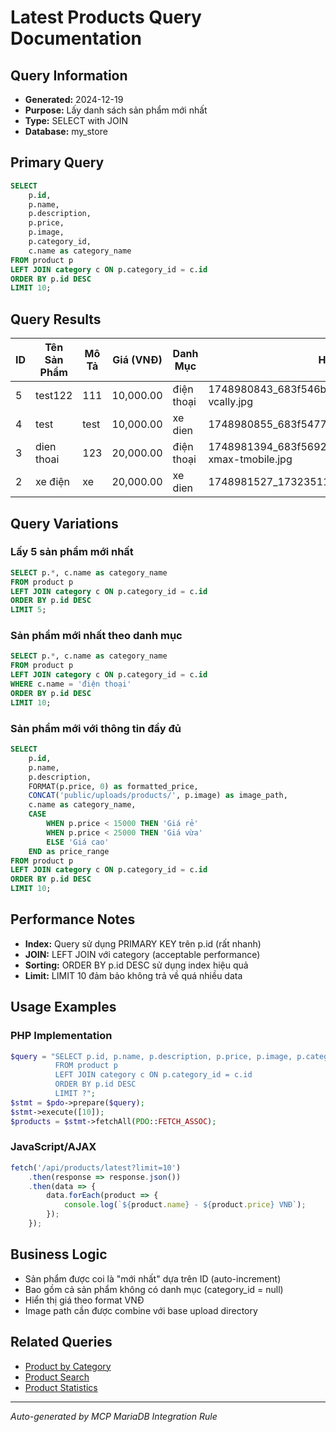 # Latest Products Query Documentation

## Query Information
- **Generated:** 2024-12-19
- **Purpose:** Lấy danh sách sản phẩm mới nhất
- **Type:** SELECT with JOIN
- **Database:** my_store

## Primary Query
```sql
SELECT 
    p.id, 
    p.name, 
    p.description, 
    p.price, 
    p.image, 
    p.category_id, 
    c.name as category_name 
FROM product p 
LEFT JOIN category c ON p.category_id = c.id 
ORDER BY p.id DESC 
LIMIT 10;
```

## Query Results
| ID | Tên Sản Phẩm | Mô Tả | Giá (VNĐ) | Danh Mục | Hình Ảnh |
|----|--------------|-------|-----------|----------|----------|
| 5 | test122 | 111 | 10,000.00 | điện thoại | 1748980843_683f546b91867_1732351198_daidien-vcally.jpg |
| 4 | test | test | 10,000.00 | xe dien | 1748980855_683f5477ee0f0_iphone.jpeg |
| 3 | dien thoai | 123 | 20,000.00 | điện thoại | 1748981394_683f5692b1016_iphone-17-pro-xmax-tmobile.jpg |
| 2 | xe điện | xe | 20,000.00 | xe dien | 1748981527_1732351198_daidien-vcally.jpg |

## Query Variations

### Lấy 5 sản phẩm mới nhất
```sql
SELECT p.*, c.name as category_name 
FROM product p 
LEFT JOIN category c ON p.category_id = c.id 
ORDER BY p.id DESC 
LIMIT 5;
```

### Sản phẩm mới nhất theo danh mục
```sql
SELECT p.*, c.name as category_name 
FROM product p 
LEFT JOIN category c ON p.category_id = c.id 
WHERE c.name = 'điện thoại'
ORDER BY p.id DESC 
LIMIT 10;
```

### Sản phẩm mới với thông tin đầy đủ
```sql
SELECT 
    p.id,
    p.name,
    p.description,
    FORMAT(p.price, 0) as formatted_price,
    CONCAT('public/uploads/products/', p.image) as image_path,
    c.name as category_name,
    CASE 
        WHEN p.price < 15000 THEN 'Giá rẻ'
        WHEN p.price < 25000 THEN 'Giá vừa'
        ELSE 'Giá cao'
    END as price_range
FROM product p 
LEFT JOIN category c ON p.category_id = c.id 
ORDER BY p.id DESC 
LIMIT 10;
```

## Performance Notes
- **Index:** Query sử dụng PRIMARY KEY trên p.id (rất nhanh)
- **JOIN:** LEFT JOIN với category (acceptable performance)
- **Sorting:** ORDER BY p.id DESC sử dụng index hiệu quả
- **Limit:** LIMIT 10 đảm bảo không trả về quá nhiều data

## Usage Examples

### PHP Implementation
```php
$query = "SELECT p.id, p.name, p.description, p.price, p.image, p.category_id, c.name as category_name 
          FROM product p 
          LEFT JOIN category c ON p.category_id = c.id 
          ORDER BY p.id DESC 
          LIMIT ?";
$stmt = $pdo->prepare($query);
$stmt->execute([10]);
$products = $stmt->fetchAll(PDO::FETCH_ASSOC);
```

### JavaScript/AJAX
```javascript
fetch('/api/products/latest?limit=10')
    .then(response => response.json())
    .then(data => {
        data.forEach(product => {
            console.log(`${product.name} - ${product.price} VNĐ`);
        });
    });
```

## Business Logic
- Sản phẩm được coi là "mới nhất" dựa trên ID (auto-increment)
- Bao gồm cả sản phẩm không có danh mục (category_id = null)
- Hiển thị giá theo format VNĐ
- Image path cần được combine với base upload directory

## Related Queries
- [Product by Category](./products_by_category.md)
- [Product Search](./product_search.md)
- [Product Statistics](./product_statistics.md)

---
*Auto-generated by MCP MariaDB Integration Rule* 